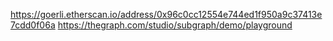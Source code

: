<https://goerli.etherscan.io/address/0x96c0cc12554e744ed1f950a9c37413e7cdd0f06a>
<https://thegraph.com/studio/subgraph/demo/playground>